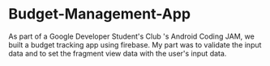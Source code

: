 # Budget-Management-App
As part of a Google Developer Student's Club 's Android Coding JAM, we built a  budget tracking app using firebase. 
My part was to validate the input data and to set the fragment view data with the user's input data.
